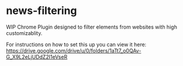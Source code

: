 # news-filtering
WIP Chrome Plugin designed to filter elements from websites with high customizablity.

For instructions on how to set this up you can view it here: https://drive.google.com/drive/u/0/folders/1aTt7_o0QAv-G_X9L2eLjUDdZ2I1eVseR
